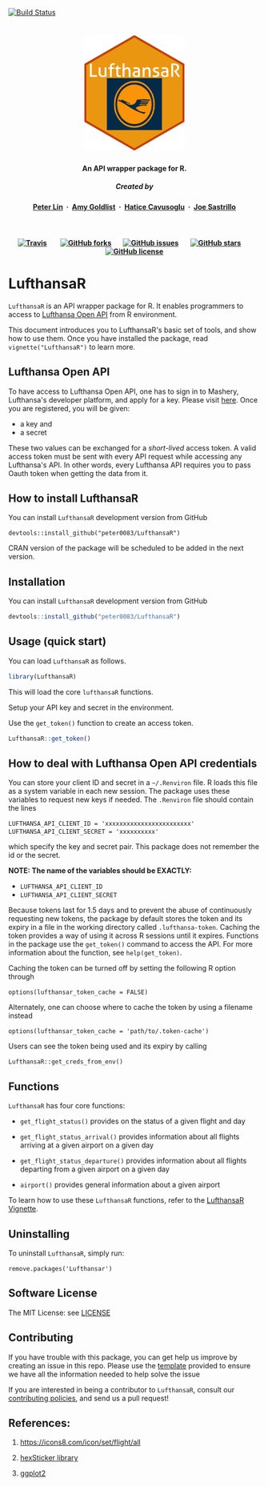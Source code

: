 
[![Build Status](https://travis-ci.org/peter0083/LufthansaR.svg?branch=master)](https://travis-ci.org/peter0083/LufthansaR)


<h5 align="center">
  <br>
<img src=image/hexlogo.png alt="LufthansaR" width="200"></a>
<br>
</h5>

<h4 align="center">An API wrapper package for R</a>.</h4>

<h5 align="center">
Created by</a></h5>

<h4 align="center">

[Peter Lin](https://github.com/peter0083) &nbsp;&middot;&nbsp;
[Amy Goldlist](https://github.com/amygoldlist) &nbsp;&middot;&nbsp;
[Hatice Cavusoglu](https://github.com/hntek) &nbsp;&middot;&nbsp;
[Joe Sastrillo](https://github.com/joesdesk)
</a></h4>

<br>
<h4 align="center">

[![Travis](https://img.shields.io/travis/UBC-MDS/ptoolkit.svg?style=social)](https://github.com/peter0083/LufthansaR)
&nbsp;&nbsp;&nbsp;&nbsp;&nbsp;&nbsp;
[![GitHub forks](https://img.shields.io/github/forks/peter0083/LufthansaR.svg?style=social)](https://github.com/peter0083/LufthansaR/network)&nbsp;&nbsp;&nbsp;&nbsp;&nbsp;&nbsp;
[![GitHub issues](https://img.shields.io/github/issues/peter0083/LufthansaR.svg?style=social)](https://github.com/peter0083/LufthansaR/issues)&nbsp;&nbsp;&nbsp;&nbsp;&nbsp;&nbsp;
[![GitHub stars](https://img.shields.io/github/stars/UBC-MDS/ptoolkit.svg?style=social)](https://github.com/peter0083/LufthansaR/stargazers)&nbsp;&nbsp;&nbsp;&nbsp;&nbsp;&nbsp;
[![GitHub license](https://img.shields.io/github/license/peter0083/LufthansaR.svg?style=social)](https://github.com/peter0083/LufthansaR/LICENSE)
</a></h4>


# LufthansaR

`LufthansaR` is an API wrapper package for R. It enables programmers to access to [Lufthansa Open API](https://developer.lufthansa.com/docs) from R environment.

This document introduces you to LufthansaR's basic set of tools, and show how to use them. Once you have installed the package, read `vignette("LufthansaR")` to learn more.


## Lufthansa Open API


To have access to Lufthansa Open API, one has to sign in to Mashery, Lufthansa's developer platform, and apply for a key. Please visit [here](https://developer.lufthansa.com/docs/API_basics/). Once you are registered, you will be given:

- a key and
- a secret

These two values can be exchanged for a _short-lived_ access token. A valid access token must be sent with every API request while accessing any Lufthansa's API. In other words, every Lufthansa API requires you to pass Oauth token when getting the data from it.


## How to install LufthansaR

You can install `LufthansaR` development version from GitHub

```{r, eval=FALSE}
devtools::install_github("peter0083/LufthansaR")
```

CRAN version of the package will be scheduled to be added in the next version.

Installation
----------------

You can install `LufthansaR` development version from GitHub

```r
devtools::install_github("peter0083/LufthansaR")
```


Usage (quick start)
-----------------------

You can load `LufthansaR` as follows.

```r
library(LufthansaR)
```

This will load the core `lufthansaR` functions.

Setup your API key and secret in the environment.

Use the `get_token()` function to create an access token.

```r
LufthansaR::get_token()
```

## How to deal with Lufthansa Open API credentials

You can store your client ID and secret in a `~/.Renviron` file. R loads this file as
a system variable in each new session. The package uses these variables to request
new keys if needed. The `.Renviron` file should contain the lines

```
LUFTHANSA_API_CLIENT_ID = 'xxxxxxxxxxxxxxxxxxxxxxxx'
LUFTHANSA_API_CLIENT_SECRET = 'xxxxxxxxxx'
```

which specify the key and secret pair. This package does not remember the id or the
secret.


**NOTE: The name of the variables should be EXACTLY:**

- `LUFTHANSA_API_CLIENT_ID`
- `LUFTHANSA_API_CLIENT_SECRET`


Because tokens last for 1.5 days and to prevent the abuse of continuously requesting
new tokens, the package by default stores the token and its expiry in a file in the
working directory called `.lufthansa-token`. Caching the token provides a way of
using it across R sessions until it expires. Functions in the package use the `get_token()`
command to access the API. For more information about the function, see `help(get_token)`.

Caching the token can be turned off by setting the following R option through
```
options(lufthansar_token_cache = FALSE)
```

Alternately, one can choose where to cache the token by using a filename instead
```
options(lufthansar_token_cache = 'path/to/.token-cache')
```

Users can see the token being used and its expiry by calling
```
LufthansaR::get_creds_from_env()
```

## Functions

`LufthansaR` has four core functions:
 * `get_flight_status()` provides on the status of a given flight and day

 * `get_flight_status_arrival()` provides information about all flights arriving at a given airport on a given day

  * `get_flight_status_departure()` provides information about all flights departing from a given airport on a given day

  * `airport()` provides general information about a given airport

To learn how to use these `LufthansaR` functions, refer to the [LufthansaR Vignette](vignettes/LufthansaR.md).


## Uninstalling

To uninstall `LufthansaR`, simply run:

```
remove.packages('Lufthansar')
```


## Software License

The MIT License: see [LICENSE](https://github.com/peter0083/LufthansaR/blob/master/LICENSE)


## Contributing

If you have trouble with this package, you can get help us improve by creating an issue in this repo.   Please use the [template](ISSUE_TEMPLATE.md) provided to ensure we have all the information needed to help solve the issue

If you are interested in being a contributor to `LufthansaR`, consult our [contributing policies](CONTRIBUTING), and send us a pull request!


References:
---------------

1. https://icons8.com/icon/set/flight/all

2. [hexSticker library](https://github.com/GuangchuangYu/hexSticker)

3. [ggplot2](https://github.com/tidyverse/ggplot2)
